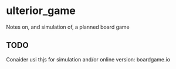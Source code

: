 # ulterior_game
Notes on, and simulation of, a planned board game

## TODO 
Conaider usi thjs for simulation and/or online version: boardgame.io
